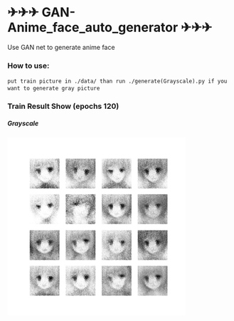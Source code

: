 # ✈✈✈ GAN-Anime_face_auto_generator ✈✈✈

Use GAN net to generate anime face

### How to use:

    put train picture in ./data/ than run ./generate(Grayscale).py if you want to generate gray picture

### Train Result Show (epochs 120)
##### Grayscale
![image](others/image_epoch_119.png)